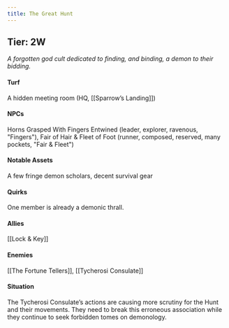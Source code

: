 ```yaml
---
title: The Great Hunt
---
```


## Tier: 2W
*A forgotten god cult dedicated to finding, and binding, a demon to their bidding.*

#### **Turf**
A hidden meeting room (HQ, [[Sparrow’s Landing]])

#### **NPCs**
Horns Grasped With Fingers Entwined (leader, explorer, ravenous, "Fingers"), Fair of Hair & Fleet of Foot (runner, composed, reserved, many pockets, "Fair & Fleet")

#### **Notable Assets**
A few fringe demon scholars, decent survival gear

#### **Quirks**
One member is already a demonic thrall.

#### **Allies**
[[Lock & Key]]

#### **Enemies**
[[The Fortune Tellers]], [[Tycherosi Consulate]]

#### **Situation**
The Tycherosi Consulate’s actions are causing more scrutiny for the Hunt and their movements. They need to break this erroneous association while they continue to seek forbidden tomes on demonology.